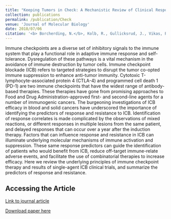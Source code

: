 ```yaml
---
title: "Keeping Tumors in Check: A Mechanistic Review of Clinical Response and Resistance to Immune Checkpoint Blockade in Cancer."
collection: publications
permalink: /publication/Check
venue: 'Journal of Molecular Biology'
date: 2018/07/06
citation: '<b> Borcherding, N.</b>, Kolb, R., Gullicksrud, J., Vikas, P. Zhu, Y., & Zhang, W. Keeping tumors in check: A mechanistic review of clinical response and resistance to immune checkpoint blockade in cancer. Journal of Molecular Biology 2018.'
---
```


Immune checkpoints are a diverse set of inhibitory signals to the immune system that play a functional role in adaptive immune response and self-tolerance. Dysregulation of these pathways is a vital mechanism in the avoidance of immune destruction by tumor cells. Immune checkpoint blockade (ICB) refers to targeted strategies to disrupt the tumor co-opted immune suppression to enhance anti-tumor immunity. Cytotoxic T-lymphocyte-associated protein 4 (CTLA-4) and programmed cell death 1 (PD-1) are two immune checkpoints that have the widest range of antibody-based therapies. These therapies have gone from promising approaches to Food and Drug Administration-approved first- and second-line agents for a number of immunogenic cancers. The burgeoning investigations of ICB efficacy in blood and solid cancers have underscored the importance of identifying the predictors of response and resistance to ICB. Identification of response correlates is made complicated by the observations of mixed reactions, or different responses in multiple lesions from the same patient, and delayed responses that can occur over a year after the induction therapy. Factors that can influence response and resistance in ICB can illuminate underlying molecular mechanisms of immune activation and suppression. These same response predictors can guide the identification of patients who would benefit from ICB, reduce off-target immune-relate adverse events, and facilitate the use of combinatorial therapies to increase efficacy. Here we review the underlying principles of immune checkpoint therapy and results of single-agent ICB clinical trials, and summarize the predictors of response and resistance.

Accessing the Article
--------
[Link to journal article](https://www.sciencedirect.com/science/article/abs/pii/S0022283618302298)

[Download paper here](https://ncborcherding.github.io/files/Check.pdf)






